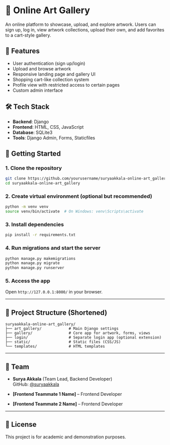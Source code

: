 # 🎨 Online Art Gallery

An online platform to showcase, upload, and explore artwork. Users can sign up, log in, view artwork collections, upload their own, and add favorites to a cart-style gallery.

## 🔧 Features

- User authentication (sign up/login)
- Upload and browse artwork
- Responsive landing page and gallery UI
- Shopping cart-like collection system
- Profile view with restricted access to certain pages
- Custom admin interface

## 🛠 Tech Stack

- **Backend**: Django
- **Frontend**: HTML, CSS, JavaScript
- **Database**: SQLite3
- **Tools**: Django Admin, Forms, Staticfiles

## 🏁 Getting Started

### 1. Clone the repository

```bash
git clone https://github.com/yourusername/suryaakkala-online-art_gallery.git
cd suryaakkala-online-art_gallery
```

### 2. Create virtual environment (optional but recommended)

```bash
python -m venv venv
source venv/bin/activate  # On Windows: venv\Scripts\activate
```

### 3. Install dependencies

```bash
pip install -r requirements.txt
```

### 4. Run migrations and start the server

```bash
python manage.py makemigrations
python manage.py migrate
python manage.py runserver
```

### 5. Access the app

Open `http://127.0.0.1:8000/` in your browser.

---

## 📂 Project Structure (Shortened)

```
suryaakkala-online-art_gallery/
├── art_gallery/            # Main Django settings
├── gallery/                # Core app for artwork, forms, views
├── login/                  # Separate login app (optional extension)
├── static/                 # Static files (CSS/JS)
└── templates/              # HTML templates
```

---

## 👥 Team

- **Surya Akkala** (Team Lead, Backend Developer)  
  GitHub: [@suryaakkala](https://github.com/suryaakkala)

- **[Frontend Teammate 1 Name]** – Frontend Developer  
- **[Frontend Teammate 2 Name]** – Frontend Developer  

---

## 📄 License

This project is for academic and demonstration purposes.